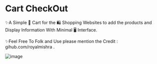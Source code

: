 # Cart CheckOut

✨A Simple 🛒 Cart for the 🛍️ Shopping Websites to add the products and Display Information With Minimal 🖥️ Interface.

✨Feel Free To Folk and Use please mention the Credit : gihub.com/royalmishra .


![image](https://user-images.githubusercontent.com/70006481/205503797-e06207b5-2a1a-41c8-b00d-797b7758c144.png)
